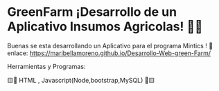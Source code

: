 # 
<h1> GreenFarm ¡Desarrollo de un Aplicativo Insumos Agricolas! 👩‍💻</h1>

Buenas se esta desarrollando un Aplicativo para el programa Mintics ! 👋 </br>
enlace: https://maribellamoreno.github.io/Desarrollo-Web-green-Farm/

Herramientas y Programas:

🟨🔻 HTML , Javascript(Node,bootstrap,MySQL) 🔺🟨
